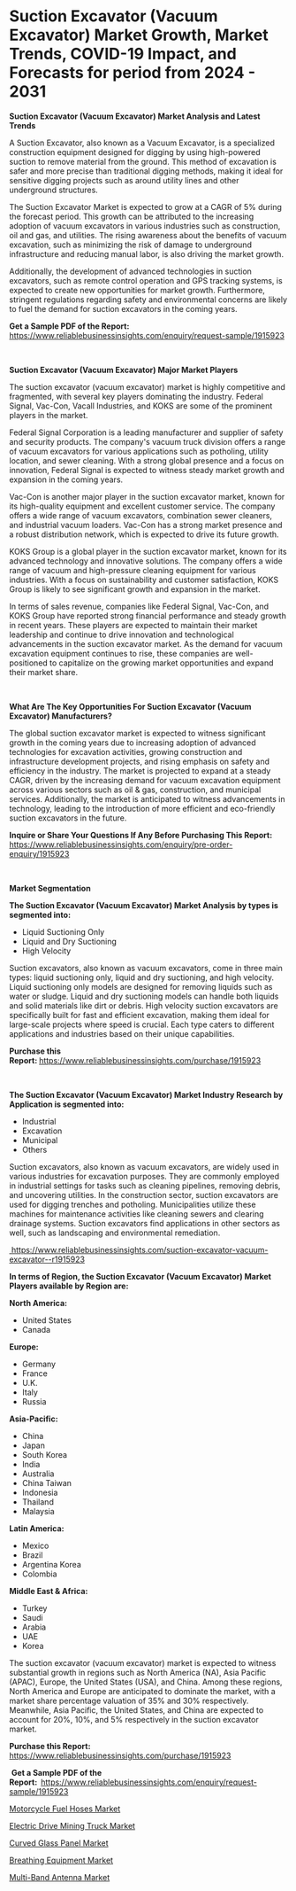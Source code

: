 <p><h1>Suction Excavator (Vacuum Excavator) Market Growth, Market Trends, COVID-19 Impact, and Forecasts for period from 2024 - 2031</h1></p><p><strong>Suction Excavator (Vacuum Excavator) Market Analysis and Latest Trends</strong></p>
<p><p>A Suction Excavator, also known as a Vacuum Excavator, is a specialized construction equipment designed for digging by using high-powered suction to remove material from the ground. This method of excavation is safer and more precise than traditional digging methods, making it ideal for sensitive digging projects such as around utility lines and other underground structures.</p><p>The Suction Excavator Market is expected to grow at a CAGR of 5% during the forecast period. This growth can be attributed to the increasing adoption of vacuum excavators in various industries such as construction, oil and gas, and utilities. The rising awareness about the benefits of vacuum excavation, such as minimizing the risk of damage to underground infrastructure and reducing manual labor, is also driving the market growth.</p><p>Additionally, the development of advanced technologies in suction excavators, such as remote control operation and GPS tracking systems, is expected to create new opportunities for market growth. Furthermore, stringent regulations regarding safety and environmental concerns are likely to fuel the demand for suction excavators in the coming years.</p></p>
<p><strong>Get a Sample PDF of the Report:&nbsp;</strong> <a href="https://www.reliablebusinessinsights.com/enquiry/request-sample/1915923">https://www.reliablebusinessinsights.com/enquiry/request-sample/1915923</a></p>
<p>&nbsp;</p>
<p><strong>Suction Excavator (Vacuum Excavator) Major Market Players</strong></p>
<p><p>The suction excavator (vacuum excavator) market is highly competitive and fragmented, with several key players dominating the industry. Federal Signal, Vac-Con, Vacall Industries, and KOKS are some of the prominent players in the market.</p><p>Federal Signal Corporation is a leading manufacturer and supplier of safety and security products. The company's vacuum truck division offers a range of vacuum excavators for various applications such as potholing, utility location, and sewer cleaning. With a strong global presence and a focus on innovation, Federal Signal is expected to witness steady market growth and expansion in the coming years.</p><p>Vac-Con is another major player in the suction excavator market, known for its high-quality equipment and excellent customer service. The company offers a wide range of vacuum excavators, combination sewer cleaners, and industrial vacuum loaders. Vac-Con has a strong market presence and a robust distribution network, which is expected to drive its future growth.</p><p>KOKS Group is a global player in the suction excavator market, known for its advanced technology and innovative solutions. The company offers a wide range of vacuum and high-pressure cleaning equipment for various industries. With a focus on sustainability and customer satisfaction, KOKS Group is likely to see significant growth and expansion in the market.</p><p>In terms of sales revenue, companies like Federal Signal, Vac-Con, and KOKS Group have reported strong financial performance and steady growth in recent years. These players are expected to maintain their market leadership and continue to drive innovation and technological advancements in the suction excavator market. As the demand for vacuum excavation equipment continues to rise, these companies are well-positioned to capitalize on the growing market opportunities and expand their market share.</p></p>
<p>&nbsp;</p>
<p><strong>What Are The Key Opportunities For Suction Excavator (Vacuum Excavator) Manufacturers?</strong></p>
<p><p>The global suction excavator market is expected to witness significant growth in the coming years due to increasing adoption of advanced technologies for excavation activities, growing construction and infrastructure development projects, and rising emphasis on safety and efficiency in the industry. The market is projected to expand at a steady CAGR, driven by the increasing demand for vacuum excavation equipment across various sectors such as oil & gas, construction, and municipal services. Additionally, the market is anticipated to witness advancements in technology, leading to the introduction of more efficient and eco-friendly suction excavators in the future.</p></p>
<p><strong>Inquire or Share Your Questions If Any Before Purchasing This Report:</strong> <a href="https://www.reliablebusinessinsights.com/enquiry/pre-order-enquiry/1915923">https://www.reliablebusinessinsights.com/enquiry/pre-order-enquiry/1915923</a></p>
<p>&nbsp;</p>
<p><strong>Market Segmentation</strong></p>
<p><strong>The Suction Excavator (Vacuum Excavator) Market Analysis by types is segmented into:</strong></p>
<p><ul><li>Liquid Suctioning Only</li><li>Liquid and Dry Suctioning</li><li>High Velocity</li></ul></p>
<p><p>Suction excavators, also known as vacuum excavators, come in three main types: liquid suctioning only, liquid and dry suctioning, and high velocity. Liquid suctioning only models are designed for removing liquids such as water or sludge. Liquid and dry suctioning models can handle both liquids and solid materials like dirt or debris. High velocity suction excavators are specifically built for fast and efficient excavation, making them ideal for large-scale projects where speed is crucial. Each type caters to different applications and industries based on their unique capabilities.</p></p>
<p><strong>Purchase this Report:&nbsp;</strong><a href="https://www.reliablebusinessinsights.com/purchase/1915923">https://www.reliablebusinessinsights.com/purchase/1915923</a></p>
<p>&nbsp;</p>
<p><strong>The Suction Excavator (Vacuum Excavator) Market Industry Research by Application is segmented into:</strong></p>
<p><ul><li>Industrial</li><li>Excavation</li><li>Municipal</li><li>Others</li></ul></p>
<p><p>Suction excavators, also known as vacuum excavators, are widely used in various industries for excavation purposes. They are commonly employed in industrial settings for tasks such as cleaning pipelines, removing debris, and uncovering utilities. In the construction sector, suction excavators are used for digging trenches and potholing. Municipalities utilize these machines for maintenance activities like cleaning sewers and clearing drainage systems. Suction excavators find applications in other sectors as well, such as landscaping and environmental remediation.</p></p>
<p><a href="https://www.reliablebusinessinsights.com/suction-excavator-vacuum-excavator--r1915923">&nbsp;https://www.reliablebusinessinsights.com/suction-excavator-vacuum-excavator--r1915923</a></p>
<p><strong>In terms of Region, the Suction Excavator (Vacuum Excavator) Market Players available by Region are:</strong></p>
<p>
    <p> <strong> North America: </strong>
        <ul>
            <li>United States</li>
            <li>Canada</li>
        </ul>
        </p> 
    <p> <strong> Europe: </strong>
        <ul>
            <li>Germany</li>
            <li>France</li>
            <li>U.K.</li>
            <li>Italy</li>
            <li>Russia</li>
        </ul>
        </p> 
    <p> <strong> Asia-Pacific: </strong>
        <ul>
            <li>China</li>
            <li>Japan</li>
            <li>South Korea</li>
            <li>India</li>
            <li>Australia</li>
            <li>China Taiwan</li>
            <li>Indonesia</li>
            <li>Thailand</li>
            <li>Malaysia</li>
        </ul>
        </p> 
    <p> <strong> Latin America: </strong>
        <ul>
            <li>Mexico</li>
            <li>Brazil</li>
            <li>Argentina Korea</li>
            <li>Colombia</li>
        </ul>
        </p> 
    <p> <strong> Middle East & Africa: </strong>
        <ul>
            <li>Turkey</li>
            <li>Saudi</li>
            <li>Arabia</li>
            <li>UAE</li>
            <li>Korea</li>
        </ul>
    </p>
    </p>
<p><p>The suction excavator (vacuum excavator) market is expected to witness substantial growth in regions such as North America (NA), Asia Pacific (APAC), Europe, the United States (USA), and China. Among these regions, North America and Europe are anticipated to dominate the market, with a market share percentage valuation of 35% and 30% respectively. Meanwhile, Asia Pacific, the United States, and China are expected to account for 20%, 10%, and 5% respectively in the suction excavator market.</p></p>
<p><strong>Purchase this Report: </strong><a href="https://www.reliablebusinessinsights.com/purchase/1915923">https://www.reliablebusinessinsights.com/purchase/1915923</a></p>
<p>&nbsp;<strong>Get a Sample PDF of the Report:&nbsp;&nbsp;</strong><a href="https://www.reliablebusinessinsights.com/enquiry/request-sample/1915923">https://www.reliablebusinessinsights.com/enquiry/request-sample/1915923</a></p>
<p><strong></strong></p>
<p><p><a href="https://www.linkedin.com/pulse/motorcycle-fuel-hoses-market-global-insights-sales-trends-2bmoe?trackingId=HUT9xAeBSeabXUXYV6AUQw%3D%3D">Motorcycle Fuel Hoses Market</a></p><p><a href="https://www.linkedin.com/pulse/electric-drive-mining-truck-market-global-regional-analysis-xxhwe?trackingId=MGIOl76URQKmgTC7g6Lnxg%3D%3D">Electric Drive Mining Truck Market</a></p><p><a href="https://medium.com/@breanakozey2023/analyzing-curved-glass-panel-market-dynamics-and-growth-drivers-and-forecasted-for-period-from-2024-8c58bfa2bdb6">Curved Glass Panel Market</a></p><p><a href="https://issuu.com/reportprime-2/docs/breathing-equipment-market-size-2030.pptx">Breathing Equipment Market</a></p><p><a href="https://github.com/LarryPearsongXXfvf/Market-Research-Report-List-1/blob/main/multi-band-antenna-market.md">Multi-Band Antenna Market</a></p></p>